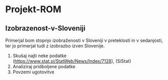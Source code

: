 # Projekt-ROM
## Izobrazenost-v-Sloveniji
Primerjal bom stopnjo izobraženosti v Sloveniji v preteklosti in v sedanjosti, ter jo primerjal tudi z izobrazbo izven Slovenije. 
1. Skušaj najti neke podatke (https://www.stat.si/StatWeb/News/Index/7128), (SiStat)
2. Analiziraj pridboljene podatke
3. Povzemi ugotovitve
